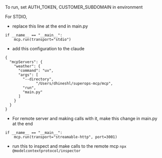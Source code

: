 To run, set AUTH_TOKEN, CUSTOMER_SUBDOMAIN in environment

For STDIO, 
- replace this line at the end in main.py
```
if __name__ == "__main__":
	mcp.run(transport="stdio")
```
- add this configuration to the claude
```
{
  "mcpServers": {
    "weather": {
      "command": "uv",
      "args": [
        "--directory",
              "/Users/dhineshl/superops-mcp/mcp",
        "run",
        "main.py"
      ]
    }
  }
}
```

- For remote server and making calls with it, make this change in main.py at the end
```
if __name__ == "__main__":
    mcp.run(transport="streamable-http", port=3001)
```

- run this to inspect and make calls to the remote mcp
`npx @modelcontextprotocol/inspector`

